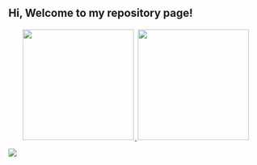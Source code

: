 ## Hi, Welcome to my repository page!
<p align="center">
  <a href="https://github.com/kayua">
    <img height="220em" style="padding: 2px;" src="https://github-readme-stats.vercel.app/api?username=kayua&show_icons=true&theme=default&include_all_commits=true&count_private=true&token=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"/>
    <img height="220em" style="padding: 2px;" src="https://github-readme-stats.vercel.app/api/top-langs/?username=kayua&layout=compact&langs_count=12&theme=default&token=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"/>
  </a>
</p>
<a href="https://github.com/kayua">
  <img src="https://github-readme-activity-graph.cyclic.app/graph?username=kayua&theme=github-compact" />
</a>
